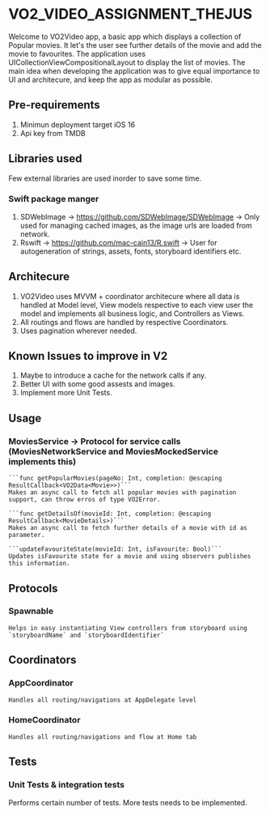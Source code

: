# VO2_VIDEO_ASSIGNMENT_THEJUS

Welcome to VO2Video app, a basic app which displays a collection of Popular movies. It let's the user see further details of the movie and add the movie to favourites. The application uses UICollectionViewCompositionalLayout to display the list of movies. The main idea when developing the application was to give equal importance to UI and architecure, and keep the app as modular as possible.

## Pre-requirements

1. Minimun deployment target iOS 16
2. Api key from TMDB

## Libraries used
Few external libraries are used inorder to save some time.

### Swift package manger
1. SDWebImage -> https://github.com/SDWebImage/SDWebImage -> Only used for managing cached images, as the  image urls are loaded from network.
2. Rswift -> https://github.com/mac-cain13/R.swift -> User for autogeneration of strings, assets, fonts, storyboard identifiers etc.



## Architecure

1. VO2Video uses MVVM + coordinator architecure where all data is handled at Model level, View models respective to each view user the model and implements all business logic, and Controllers as Views.
2. All routings and flows are handled by respective Coordinators.
3. Uses pagination wherever needed.


## Known Issues to improve in V2

1. Maybe to introduce a cache for the network calls if any.
2. Better UI with some good assests and images.
3. Implement more Unit Tests.


## Usage

###  MoviesService -> Protocol for service calls (MoviesNetworkService and MoviesMockedService implements this)

    ```func getPopularMovies(pageNo: Int, completion: @escaping ResultCallback<VO2Data<Movie>>)```
    Makes an async call to fetch all popular movies with pagination support, can throw erros of type VO2Error.
    
    ```func getDetailsOf(movieId: Int, completion: @escaping ResultCallback<MovieDetails>)```
    Makes an async call to fetch further details of a movie with id as parameter.
    
    ```updateFavouriteState(movieId: Int, isFavourite: Bool)```
    Updates isFavourite state for a movie and using observers publishes this information.
    
    
## Protocols
    
### Spawnable
    Helps in easy instantiating View controllers from storyboard using `storyboardName` and `storyboardIdentifier`
   
    
## Coordinators

### AppCoordinator
    Handles all routing/navigations at AppDelegate level
### HomeCoordinator
    Handles all routing/navigations and flow at Home tab


## Tests


### Unit Tests & integration tests
Performs certain number of tests. More tests needs to be implemented.

